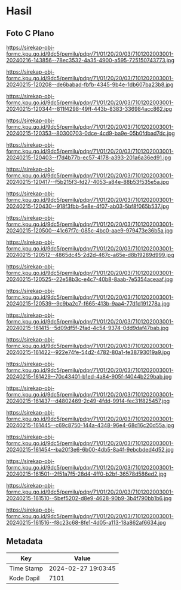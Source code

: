 # Hasil

## Foto C Plano

https://sirekap-obj-formc.kpu.go.id/9dc5/pemilu/pdpr/71/01/20/20/03/7101202003001-20240216-143856--78ec3532-4a35-4900-a595-725150743773.jpg

https://sirekap-obj-formc.kpu.go.id/9dc5/pemilu/pdpr/71/01/20/20/03/7101202003001-20240215-120208--de6babad-fbfb-4345-9b4e-1db607ba23b8.jpg

https://sirekap-obj-formc.kpu.go.id/9dc5/pemilu/pdpr/71/01/20/20/03/7101202003001-20240215-120344--811f4298-49ff-443b-8383-336984acc862.jpg

https://sirekap-obj-formc.kpu.go.id/9dc5/pemilu/pdpr/71/01/20/20/03/7101202003001-20240215-120353--80300703-0dce-4cd9-ba9e-05b0fdbad7dc.jpg

https://sirekap-obj-formc.kpu.go.id/9dc5/pemilu/pdpr/71/01/20/20/03/7101202003001-20240215-120403--f7d4b77b-ec57-4178-a393-201a6a36ed91.jpg

https://sirekap-obj-formc.kpu.go.id/9dc5/pemilu/pdpr/71/01/20/20/03/7101202003001-20240215-120417--f5b215f3-fd27-4053-a84e-88b53f535e5a.jpg

https://sirekap-obj-formc.kpu.go.id/9dc5/pemilu/pdpr/71/01/20/20/03/7101202003001-20240215-120430--918f3fbb-5e8e-4f07-ab03-5bf8f065b537.jpg

https://sirekap-obj-formc.kpu.go.id/9dc5/pemilu/pdpr/71/01/20/20/03/7101202003001-20240215-120500--41c67f7c-085c-4bc0-aae9-979473e36b5a.jpg

https://sirekap-obj-formc.kpu.go.id/9dc5/pemilu/pdpr/71/01/20/20/03/7101202003001-20240215-120512--4865dc45-2d2d-467c-a65e-d8b19289d999.jpg

https://sirekap-obj-formc.kpu.go.id/9dc5/pemilu/pdpr/71/01/20/20/03/7101202003001-20240215-120525--22e58b3c-e4c7-40b8-8aab-7e5354aceaaf.jpg

https://sirekap-obj-formc.kpu.go.id/9dc5/pemilu/pdpr/71/01/20/20/03/7101202003001-20240215-120539--9c9ba2c7-f665-413b-9aa4-77d1d191278a.jpg

https://sirekap-obj-formc.kpu.go.id/9dc5/pemilu/pdpr/71/01/20/20/03/7101202003001-20240215-161415--5d09df5f-2fad-4c54-9374-0dd9daf47bab.jpg

https://sirekap-obj-formc.kpu.go.id/9dc5/pemilu/pdpr/71/01/20/20/03/7101202003001-20240215-161422--922e74fe-54d2-4782-80a1-fe38793019a9.jpg

https://sirekap-obj-formc.kpu.go.id/9dc5/pemilu/pdpr/71/01/20/20/03/7101202003001-20240215-161429--70c43401-b1ed-4a84-905f-f4044b229bab.jpg

https://sirekap-obj-formc.kpu.go.id/9dc5/pemilu/pdpr/71/01/20/20/03/7101202003001-20240215-161437--d4802469-2c49-4fdd-9914-fec31f825457.jpg

https://sirekap-obj-formc.kpu.go.id/9dc5/pemilu/pdpr/71/01/20/20/03/7101202003001-20240215-161445--c69c8750-144a-4348-96e4-68d16c20d55a.jpg

https://sirekap-obj-formc.kpu.go.id/9dc5/pemilu/pdpr/71/01/20/20/03/7101202003001-20240215-161454--ba20f3e6-6b00-4db5-8a4f-9ebcbded4d52.jpg

https://sirekap-obj-formc.kpu.go.id/9dc5/pemilu/pdpr/71/01/20/20/03/7101202003001-20240215-161501--2f51a7f5-28d4-4ff0-b2bf-36578d586ed2.jpg

https://sirekap-obj-formc.kpu.go.id/9dc5/pemilu/pdpr/71/01/20/20/03/7101202003001-20240215-161510--5bef5202-d8e9-4628-90b9-3b4f790bb1b6.jpg

https://sirekap-obj-formc.kpu.go.id/9dc5/pemilu/pdpr/71/01/20/20/03/7101202003001-20240215-161516--f8c23c68-8fe1-4d05-a113-18a862af6634.jpg


## Metadata

| Key        | Value               |
| ---------- | ------------------- |
| Time Stamp | 2024-02-27 19:03:45 |
| Kode Dapil | 7101                |



